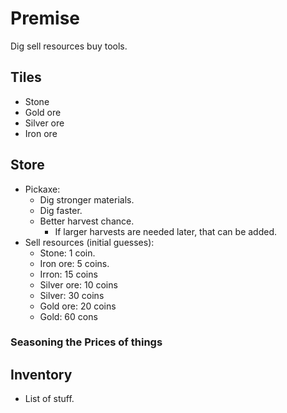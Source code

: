 # Premise

Dig sell resources buy tools.

## Tiles

- Stone
- Gold ore
- Silver ore
- Iron ore

## Store

- Pickaxe:
	- Dig stronger materials.
	- Dig faster.
	- Better harvest chance.
		- If larger harvests are needed later, that can be added.
- Sell resources (initial guesses):
	- Stone: 1 coin.
	- Iron ore: 5 coins.
	- Irron: 15 coins
	- Silver ore: 10 coins
	- Silver: 30 coins
	- Gold ore: 20 coins
	- Gold: 60 cons

### Seasoning the Prices of things



## Inventory

- List of stuff.